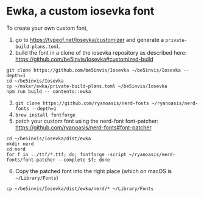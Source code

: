 # Ewka, a custom iosevka font

To create your own custom font,
1. go to https://typeof.net/Iosevka/customizer and generate a `private-build-plans.toml`.
2. build the font in a clone of the iosevka repository as described here: https://github.com/be5invis/Iosevka#customized-build

```
git clone https://github.com/be5invis/Iosevka ~/be5invis/Iosevka --depth=1
cd ~/be5invis/Iosevka
cp ~/mskar/ewka/private-build-plans.toml ~/be5invis/Iosevka
npm run build -- contents::ewka
```

3. `git clone https://github.com/ryanoasis/nerd-fonts ~/ryanoasis/nerd-fonts --depth=1`
4. `brew install fontforge`
5. patch your custom font using the nerd-font font-patcher: https://github.com/ryanoasis/nerd-fonts#font-patcher

```
cd ~/be5invis/Iosevka/dist/ewka
mkdir nerd
cd nerd
for f in ../ttf/*.ttf; do; fontforge -script ~/ryanoasis/nerd-fonts/font-patcher --complete $f; done
```

6. Copy the patched font into the right place (which on macOS is `~/Library/Fonts`)

`cp ~/be5invis/Iosevka/dist/ewka/nerd/* ~/Library/Fonts`


